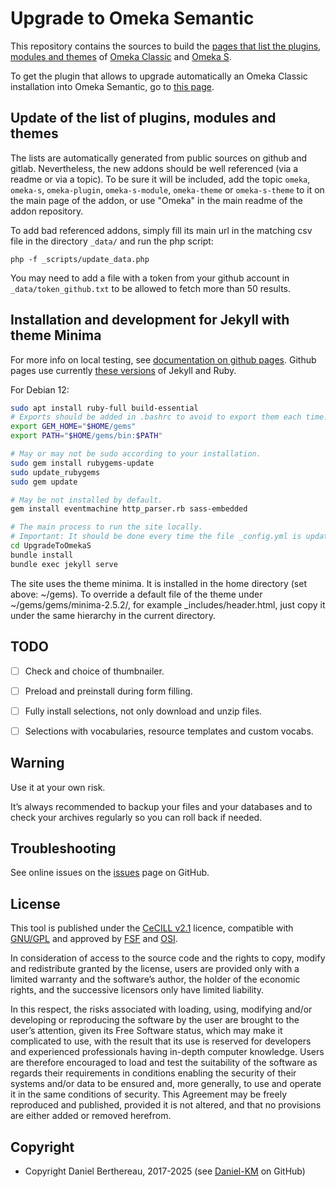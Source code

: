 Upgrade to Omeka Semantic
=========================

This repository contains the sources to build the [pages that list the plugins,
modules and themes] of [Omeka Classic] and [Omeka S].

To get the plugin that allows to upgrade automatically an Omeka Classic
installation into Omeka Semantic, go to [this page].


Update of the list of plugins, modules and themes
-------------------------------------------------

The lists are automatically generated from public sources on github and gitlab.
Nevertheless, the new addons should be well referenced (via a readme or via a
topic). To be sure it will be included, add the topic `omeka`, `omeka-s`,
`omeka-plugin`, `omeka-s-module`, `omeka-theme` or `omeka-s-theme` to it on the
main page of the addon, or use "Omeka" in the main readme of the addon
repository.

To add bad referenced addons, simply fill its main url in the matching csv file
in the directory `_data/` and run the php script:

```
php -f _scripts/update_data.php
```

You may need to add a file with a token from your github account in `_data/token_github.txt`
to be allowed to fetch more than 50 results.


Installation and development for Jekyll with theme Minima
---------------------------------------------------------

For more info on local testing, see [documentation on github pages].
Github pages use currently [these versions] of Jekyll and Ruby.

For Debian 12:

```sh
sudo apt install ruby-full build-essential
# Exports should be added in .bashrc to avoid to export them each time.
export GEM_HOME="$HOME/gems"
export PATH="$HOME/gems/bin:$PATH"

# May or may not be sudo according to your installation.
sudo gem install rubygems-update
sudo update_rubygems
sudo gem update

# May be not installed by default.
gem install eventmachine http_parser.rb sass-embedded

# The main process to run the site locally.
# Important: It should be done every time the file _config.yml is updated.
cd UpgradeToOmekaS
bundle install
bundle exec jekyll serve
```

The site uses the theme minima. It is installed in the home directory (set
above: ~/gems). To override a default file of the theme under ~/gems/gems/minima-2.5.2/,
for example _includes/header.html, just copy it under the same hierarchy in the
current directory.


TODO
----

- [ ] Check and choice of thumbnailer.
- [ ] Preload and preinstall during form filling.
- [ ] Fully install selections, not only download and unzip files.
- [ ] Selections with vocabularies, resource templates and custom vocabs.


Warning
-------

Use it at your own risk.

It’s always recommended to backup your files and your databases and to check
your archives regularly so you can roll back if needed.


Troubleshooting
---------------

See online issues on the [issues] page on GitHub.


License
-------

This tool is published under the [CeCILL v2.1] licence, compatible with
[GNU/GPL] and approved by [FSF] and [OSI].

In consideration of access to the source code and the rights to copy, modify and
redistribute granted by the license, users are provided only with a limited
warranty and the software’s author, the holder of the economic rights, and the
successive licensors only have limited liability.

In this respect, the risks associated with loading, using, modifying and/or
developing or reproducing the software by the user are brought to the user’s
attention, given its Free Software status, which may make it complicated to use,
with the result that its use is reserved for developers and experienced
professionals having in-depth computer knowledge. Users are therefore encouraged
to load and test the suitability of the software as regards their requirements
in conditions enabling the security of their systems and/or data to be ensured
and, more generally, to use and operate it in the same conditions of security.
This Agreement may be freely reproduced and published, provided it is not
altered, and that no provisions are either added or removed herefrom.


Copyright
---------

* Copyright Daniel Berthereau, 2017-2025 (see [Daniel-KM] on GitHub)


[pages that list the plugins, modules and themes]: https://daniel-km.github.io/UpgradeToOmekaS/
[Omeka Classic]: https://omeka.org/classic
[Omeka S]: https://omeka.org/s
[this page]: https://github.com/Daniel-KM/Omeka-plugin-UpgradeToOmekaS
[documentation on github pages]: https://docs.github.com/en/pages/setting-up-a-github-pages-site-with-jekyll/testing-your-github-pages-site-locally-with-jekyll
[these versions]: https://pages.github.com/versions/
[issues]: https://github.com/Daniel-KM/UpgradeToOmekaS/issues
[CeCILL v2.1]: https://www.cecill.info/licences/Licence_CeCILL_V2.1-en.html
[GNU/GPL]: https://www.gnu.org/licenses/gpl-3.0.html
[FSF]: https://www.fsf.org
[OSI]: http://opensource.org
[Daniel-KM]: https://github.com/Daniel-KM "Daniel Berthereau"
